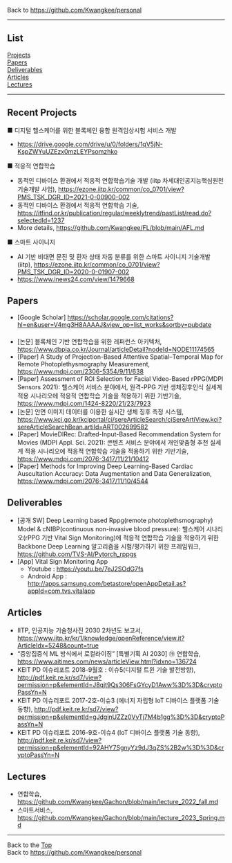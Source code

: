 Back to https://github.com/Kwangkee/personal
***
  
## List
[Projects](#projects)  
[Papers](#papers)  
[Deliverables](#deliverables)  
[Articles](#articles)  
[Lectures](#lectures)  

***   

## Recent Projects
■ 디지털 헬스케어를 위한 블록체인 융합 원격임상시험 서비스 개발  
- https://drive.google.com/drive/u/0/folders/1qV5jN-KspZWYuUZEzx0mzLEYPsomzhko

■ 적응적 연합학습
- 동적인 디바이스 환경에서 적응적 연합학습기술 개발 (iitp 차세대인공지능핵심원천기술개발 사업), https://ezone.iitp.kr/common/co_0701/view?PMS_TSK_DGR_ID=2021-0-00900-002    
- 동적인 디바이스 환경에서 적응적 연합학습 기술, https://itfind.or.kr/publication/regular/weeklytrend/pastList/read.do?selectedId=1237  
- More details, https://github.com/Kwangkee/FL/blob/main/AFL.md

■ 스마트 사이니지
- AI 기반 비대면 문진 및 환자 상태 자동 분류를 위한 스마트 사이니지 기술개발 (iitp), https://ezone.iitp.kr/common/co_0701/view?PMS_TSK_DGR_ID=2020-0-01907-002
- https://www.inews24.com/view/1479668  

## Papers  
- [Google Scholar] https://scholar.google.com/citations?hl=en&user=V4mg3H8AAAAJ&view_op=list_works&sortby=pubdate   
####
- [논문] 블록체인 기반 연합학습을 위한 레퍼런스 아키텍처, https://www.dbpia.co.kr/Journal/articleDetail?nodeId=NODE11174565
- [Paper] A Study of Projection-Based Attentive Spatial–Temporal Map for Remote Photoplethysmography Measurement, https://www.mdpi.com/2306-5354/9/11/638 
- [Paper] Assessment of ROI Selection for Facial Video-Based rPPG(MDPI Sensors 2021): 헬스케어 서비스 분야에서, 원격-PPG 기반 생체징후인식 실세계 적용 시나리오에 적응적 연합학습 기술을 적용하기 위한 기반기술, https://www.mdpi.com/1424-8220/21/23/7923  
- [논문] 안면 이미지 데이터를 이용한 실시간 생체 징후 측정 시스템, https://www.kci.go.kr/kciportal/ci/sereArticleSearch/ciSereArtiView.kci?sereArticleSearchBean.artiId=ART002699582 
- [Paper] MovieDIRec: Drafted-Input-Based Recommendation System for Movies (MDPI Appl. Sci. 2021): 콘텐츠 서비스 분야에서 개인맞춤형 추천 실세계 적용 시나리오에 적응적 연합학습 기술을 적용하기 위한 기반기술, https://www.mdpi.com/2076-3417/11/21/10412  
- [Paper] Methods for Improving Deep Learning-Based Cardiac Auscultation Accuracy: Data Augmentation and Data Generalization, https://www.mdpi.com/2076-3417/11/10/4544 

## Deliverables  
- [공개 SW] Deep Learning based Rppg(remote photoplethsmography) Model & cNIBP(continuous non-invasive blood pressure): 헬스케어 시나리오(rPPG 기반 Vital Sign Monitoring)에 적응적 연합학습 기술을 적용하기 위한 Backbone Deep Learning 알고리즘을 시험/평가하기 위한 프레임워크, https://github.com/TVS-AI/Pytorch_rppgs  
- [App] Vital Sign Monitoring App
   - Youtube : https://youtu.be/7eJ2SOdG7fs   
   - Android App : http://apps.samsung.com/betastore/openAppDetail.as?appId=com.tvs.vitalapp

## Articles
- IITP, 인공지능 기술청사진 2030 2차년도 보고서, https://www.iitp.kr/kr/1/knowledge/openReference/view.it?ArticleIdx=5248&count=true  
- “중앙집중식 ML 방식에서 로컬라이징” [특별기획 AI 2030] ⑲ 연합학습, https://www.aitimes.com/news/articleView.html?idxno=136724  
- KEIT PD 이슈리포트 2018-9월호 : 이슈5(디지털 트윈 기술 발전방향), http://pdf.keit.re.kr/sd7/view?permission=p&elementId=J8qjt9Qs306FsGYcyD1Aww%3D%3D&cryptoPassYn=N  
- KEIT PD 이슈리포트 2017-2호-이슈3 (에너지 자립형 IoT 디바이스 플랫폼 기술 동향), http://pdf.keit.re.kr/sd7/view?permission=p&elementId=gJdginUZZz0VyTj7M4b1gg%3D%3D&cryptoPassYn=N  
- KEIT PD 이슈리포트 2016-9호-이슈4 (IoT 디바이스 플랫폼 기술 동향), http://pdf.keit.re.kr/sd7/view?permission=p&elementId=92AHY7SgnyYz9dJ3qZS%2B2w%3D%3D&cryptoPassYn=N  

## Lectures
- 연합학습, https://github.com/Kwangkee/Gachon/blob/main/lecture_2022_fall.md  
- 스마트서비스, https://github.com/Kwangkee/Gachon/blob/main/lecture_2023_Spring.md


***
Back to the [Top](#list)  
Back to https://github.com/Kwangkee/personal
